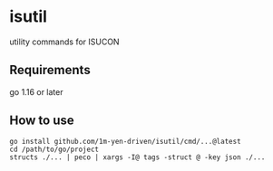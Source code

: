 # isutil

utility commands for ISUCON

## Requirements

go 1.16 or later

## How to use

```
go install github.com/1m-yen-driven/isutil/cmd/...@latest
cd /path/to/go/project
structs ./... | peco | xargs -I@ tags -struct @ -key json ./...
```
